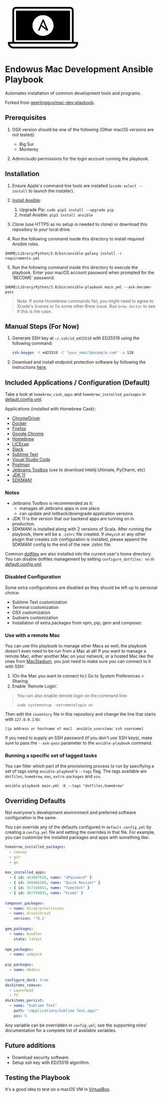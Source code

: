 <img src="https://raw.githubusercontent.com/geerlingguy/mac-dev-playbook/master/files/Mac-Dev-Playbook-Logo.png" width="250" height="156" alt="Mac Dev Playbook Logo" />

# Endowus Mac Development Ansible Playbook

Automates installation of common development tools and programs.

Forked from [geerlingguy/mac-dev-playbook](https://github.com/geerlingguy/mac-dev-playbook).

## Prerequisites
  1. OSX version should be one of the following (Other macOS versions are not tested):

     * Big Sur
     * Monterey

  2. Admin/sudo permissions for the login account running the playbook.

## Installation

  1. Ensure Apple's command line tools are installed (`xcode-select --install` to launch the installer).
  2. [Install Ansible](https://docs.ansible.com/ansible/latest/installation_guide/index.html):

     1. Upgrade Pip: `sudo pip3 install --upgrade pip`
     2. Install Ansible: `pip3 install ansible`

  3. Clone (use HTTPS as no setup is needed to clone) or download this repository to your local drive.
  4. Run the following command inside this directory to install required Ansible roles.
   ```
   $HOME/Library/Python/3.8/bin/ansible-galaxy install -r requirements.yml
  ```
   
  5. Run the following command inside this directory to execute the playbook. Enter your macOS account password when prompted for the 'BECOME' password.
   ```
   $HOME/Library/Python/3.8/bin/ansible-playbook main.yml --ask-become-pass
   ```

> Note: If some Homebrew commands fail, you might need to agree to Xcode's license or fix some other Brew issue. Run `brew doctor` to see if this is the case.

## Manual Steps (For Now)

1. Generate SSH key at `~/.ssh/id_ed25519` with ED25519 using the following command:
   ```bash
   ssh-keygen -t ed25519 -C "your_email@example.com" -a 128
   ```
2. Download and install endpoint protection software by following the instructions [here](https://endowus.atlassian.net/wiki/spaces/EN/pages/2096103502/End-point+Protection+S1#Onboarding-instructions).


## Included Applications / Configuration (Default)

Take a look at `homebrew_cask_apps` and `homebrew_installed_packages` in [default.config.yml](default.config.yml).

Applications (installed with Homebrew Cask):

- [ChromeDriver](https://sites.google.com/chromium.org/driver/)
- [Docker](https://www.docker.com/)
- [Firefox](https://www.mozilla.org/en-US/firefox/new/)
- [Google Chrome](https://www.google.com/chrome/)
- [Homebrew](http://brew.sh/)
- [LICEcap](http://www.cockos.com/licecap/)
- [Slack](https://slack.com/)
- [Sublime Text](https://www.sublimetext.com/)
- [Visual Studio Code](https://code.visualstudio.com/)
- [Postman](https://www.postman.com/)
- [Jetbrains Toolbox](https://www.jetbrains.com/toolbox-app/) (use to download Intellij Ultimate, PyCharm, etc)
- [JDK 11](https://adoptium.net/)
- [SDKMAN!](https://sdkman.io/)

### Notes

- Jetbrains Toolbox is recommended as it:
    - manages all Jetbrains apps in one place
    - can update and rollback/downgrade application versions
- JDK 11 is the version that our backend apps are running on in production.
- SDKMAN! is installed along with 2 versions of Scala. After running the playbook, there will be a `.zshrc` file created. If `ohmyzsh` or any other plugin that creates zsh configuration is installed, please append the SDKMAN! config to the end of the new .zshrc file.

Common [dotfiles](https://github.com/williamhaw/mac-dotfiles) are also installed into the current user's home directory. You can disable dotfiles management by setting `configure_dotfiles: no` in [default.config.yml](default.config.yml).

### Disabled Configuration
Some extra configurations are disabled as they should be left up to personal choice:

- Sublime Text customization
- Terminal customization
- OSX customization
- Sudoers customization
- Installation of extra packages from npm, pip, gem and composer.

### Use with a remote Mac

You can use this playbook to manage other Macs as well; the playbook doesn't even need to be run from a Mac at all! If you want to manage a remote Mac, either another Mac on your network, or a hosted Mac like the ones from [MacStadium](https://www.macstadium.com), you just need to make sure you can connect to it with SSH:

  1. (On the Mac you want to connect to:) Go to System Preferences > Sharing.
  2. Enable 'Remote Login'.

> You can also enable remote login on the command line:
>
>     sudo systemsetup -setremotelogin on

Then edit the `inventory` file in this repository and change the line that starts with `127.0.0.1` to:

```
[ip address or hostname of mac]  ansible_user=[mac ssh username]
```

If you need to supply an SSH password (if you don't use SSH keys), make sure to pass the `--ask-pass` parameter to the `ansible-playbook` command.

### Running a specific set of tagged tasks

You can filter which part of the provisioning process to run by specifying a set of tags using `ansible-playbook`'s `--tags` flag. The tags available are `dotfiles`, `homebrew`, `mas`, `extra-packages` and `osx`.

    ansible-playbook main.yml -K --tags "dotfiles,homebrew"

## Overriding Defaults

Not everyone's development environment and preferred software configuration is the same.

You can override any of the defaults configured in `default.config.yml` by creating a `config.yml` file and setting the overrides in that file. For example, you can customize the installed packages and apps with something like:

```yaml
homebrew_installed_packages:
  - cowsay
  - git
  - go

mas_installed_apps:
  - { id: 443987910, name: "1Password" }
  - { id: 498486288, name: "Quick Resizer" }
  - { id: 557168941, name: "Tweetbot" }
  - { id: 497799835, name: "Xcode" }

composer_packages:
  - name: hirak/prestissimo
  - name: drush/drush
    version: '^8.1'

gem_packages:
  - name: bundler
    state: latest

npm_packages:
  - name: webpack

pip_packages:
  - name: mkdocs

configure_dock: true
dockitems_remove:
  - Launchpad
  - TV
dockitems_persist:
  - name: "Sublime Text"
    path: "/Applications/Sublime Text.app/"
    pos: 5
```

Any variable can be overridden in `config.yml`; see the supporting roles' documentation for a complete list of available variables.

## Future additions

- Download security software.
- Setup ssh key with ED25519 algorithm.

## Testing the Playbook

It's a good idea to test on a macOS VM in [VirtualBox](https://www.virtualbox.org/wiki/Downloads).